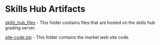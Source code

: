# Skills Hub Artifacts

[skillz_hub_files](./skillz_hub_files/) - This folder contains files that are hosted on the skills hub grading server.

[site-code.zip](./site-code.zip/) - This folder contains the market web site code.